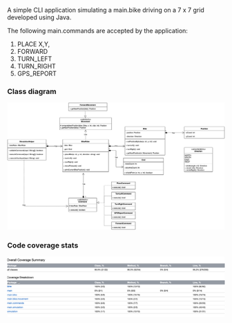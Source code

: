 A simple CLI application simulating a main.bike driving on a 7 x 7 grid developed using Java.

The following main.commands are accepted by the application:
1. PLACE X,Y,<Facing-direction>
2. FORWARD
3. TURN_LEFT
4. TURN_RIGHT
5. GPS_REPORT

### Class diagram
<img src="/appImages/bike-simulation.jpg" alt="Class diagram" width="700"/>

### Code coverage stats
<img src="/appImages/code-coverage.png" alt="Code coverage stats" width="700"/>
